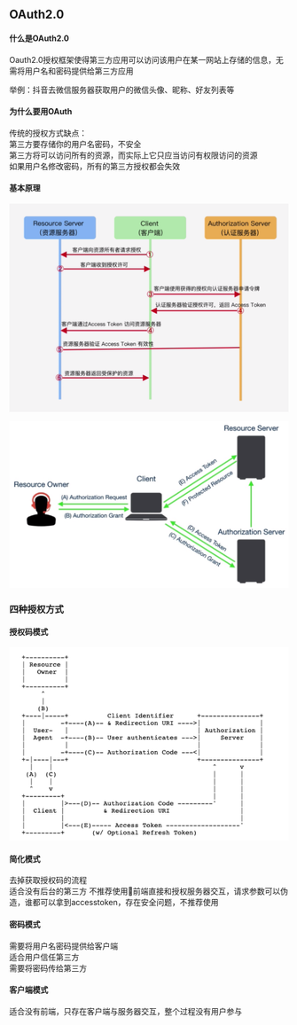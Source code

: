 ## OAuth2.0

#### 什么是OAuth2.0

Oauth2.0授权框架使得第三方应用可以访问该用户在某一网站上存储的信息，无需将用户名和密码提供给第三方应用  

举例：抖音去微信服务器获取用户的微信头像、昵称、好友列表等  

#### 为什么要用OAuth

传统的授权方式缺点：  
第三方要存储你的用户名密码，不安全  
第三方将可以访问所有的资源，而实际上它只应当访问有权限访问的资源  
如果用户名修改密码，所有的第三方授权都会失效  

#### 基本原理

![avatar](./../assets/OAuth.png)

![avatar](./../assets/OAuth_1.png)

### 四种授权方式

#### 授权码模式  
![avatar](./../assets/OAuth_auth_code.png)


#### 简化模式
去掉获取授权码的流程  
适合没有后台的第三方  不推荐使用前端直接和授权服务器交互，请求参数可以伪造，谁都可以拿到accesstoken，存在安全问题，不推荐使用
#### 密码模式
需要将用户名密码提供给客户端  
适合用户信任第三方  
需要将密码传给第三方  

#### 客户端模式

适合没有前端，只存在客户端与服务器交互，整个过程没有用户参与
